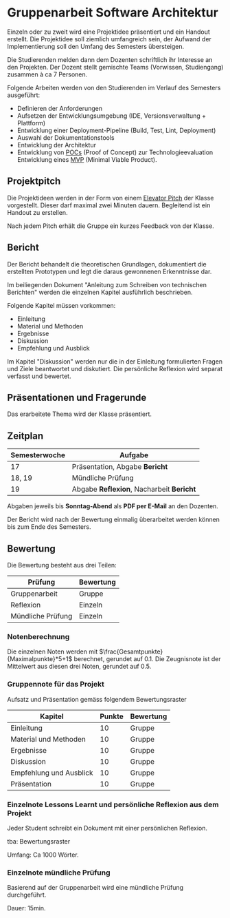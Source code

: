 # Gruppenarbeit Software Architektur

Einzeln oder zu zweit wird eine Projektidee präsentiert und ein Handout erstellt. Die Projektidee soll ziemlich
umfangreich sein, der Aufwand der Implementierung soll den Umfang des Semesters übersteigen.

Die Studierenden melden dann dem Dozenten schriftlich ihr Interesse an den Projekten. Der Dozent stellt gemischte
Teams (Vorwissen, Studiengang) zusammen à ca 7 Personen.

Folgende Arbeiten werden von den Studierenden im Verlauf des Semesters ausgeführt:

- Definieren der Anforderungen
- Aufsetzen der Entwicklungsumgebung (IDE, Versionsverwaltung + Plattform)
- Entwicklung einer Deployment-Pipeline (Build, Test, Lint, Deployment)
- Auswahl der Dokumentationstools
- Entwicklung der Architektur
- Entwicklung von [POCs](https://de.wikipedia.org/wiki/Proof_of_Concept) (Proof of Concept) zur Technologieevaluation Entwicklung eines 
[MVP](https://de.wikipedia.org/wiki/Minimum_Viable_Product) (Minimal Viable Product).

## Projektpitch

Die Projektideen werden in der Form von einem [Elevator Pitch](https://en.wikipedia.org/wiki/Elevator_pitch) der Klasse
vorgestellt. Dieser darf maximal zwei Minuten dauern. Begleitend ist ein Handout zu erstellen.

Nach jedem Pitch erhält die Gruppe ein kurzes Feedback von der Klasse.

## Bericht

Der Bericht behandelt die theoretischen Grundlagen, dokumentiert die erstellten Prototypen und legt die daraus
gewonnenen Erkenntnisse dar.

Im beiliegenden Dokument "Anleitung zum Schreiben von technischen Berichten" werden die einzelnen Kapitel ausführlich
beschrieben.

Folgende Kapitel müssen vorkommen:

- Einleitung
- Material und Methoden
- Ergebnisse
- Diskussion
- Empfehlung und Ausblick

Im Kapitel "Diskussion" werden nur die in der Einleitung formulierten Fragen und Ziele beantwortet und diskutiert. Die
persönliche Reflexion wird separat verfasst und bewertet.

## Präsentationen und Fragerunde

Das erarbeitete Thema wird der Klasse präsentiert.

## Zeitplan

| Semesterwoche | Aufgabe                                      |
|---------------|----------------------------------------------|
| 17            | Präsentation, Abgabe **Bericht**             |
| 18, 19        | Mündliche Prüfung                            |
| 19            | Abgabe **Reflexion**, Nacharbeit **Bericht** |

Abgaben jeweils bis **Sonntag-Abend** als **PDF per E-Mail** an den Dozenten.

Der Bericht wird nach der Bewertung einmalig überarbeitet werden können bis zum Ende des Semesters.

## Bewertung

Die Bewertung besteht aus drei Teilen:

| Prüfung           | Bewertung |
|-------------------|-----------|
| Gruppenarbeit     | Gruppe    |
| Reflexion         | Einzeln   |
| Mündliche Prüfung | Einzeln   |

### Notenberechnung

Die einzelnen Noten werden mit $\frac{Gesamtpunkte}{Maximalpunkte}*5+1$ berechnet, gerundet auf 0.1. Die Zeugnisnote ist
der Mittelwert aus diesen drei Noten, gerundet auf 0.5.

### Gruppennote für das Projekt

Aufsatz und Präsentation gemäss folgendem Bewertungsraster

| Kapitel                 | Punkte | Bewertung |
|-------------------------|--------|-----------|
| Einleitung              | 10     | Gruppe    |
| Material und Methoden   | 10     | Gruppe    |
| Ergebnisse              | 10     | Gruppe    |
| Diskussion              | 10     | Gruppe    |
| Empfehlung und Ausblick | 10     | Gruppe    |
| Präsentation            | 10     | Gruppe    |

### Einzelnote Lessons Learnt und persönliche Reflexion aus dem Projekt

Jeder Student schreibt ein Dokument mit einer persönlichen Reflexion.

tba: Bewertungsraster

Umfang: Ca 1000 Wörter.

### Einzelnote mündliche Prüfung

Basierend auf der Gruppenarbeit wird eine mündliche Prüfung durchgeführt.

Dauer: 15min.